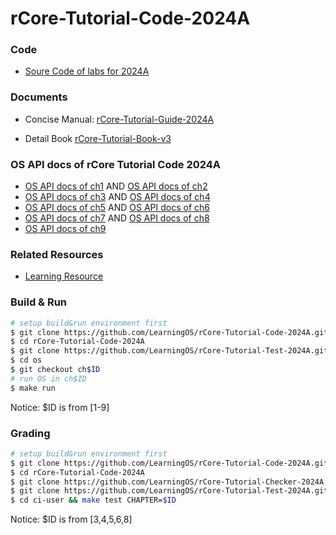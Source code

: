# rCore-Tutorial-Code-2024A

### Code
- [Soure Code of labs for 2024A](https://github.com/LearningOS/rCore-Tutorial-Code-2024A)
### Documents

- Concise Manual: [rCore-Tutorial-Guide-2024A](https://LearningOS.github.io/rCore-Tutorial-Guide-2024A/)

- Detail Book [rCore-Tutorial-Book-v3](https://rcore-os.github.io/rCore-Tutorial-Book-v3/)


### OS API docs of rCore Tutorial Code 2024A
- [OS API docs of ch1](https://learningos.github.io/rCore-Tutorial-Code-2024A/ch1/os/index.html)
  AND [OS API docs of ch2](https://learningos.github.io/rCore-Tutorial-Code-2024A/ch2/os/index.html)
- [OS API docs of ch3](https://learningos.github.io/rCore-Tutorial-Code-2024A/ch3/os/index.html)
  AND [OS API docs of ch4](https://learningos.github.io/rCore-Tutorial-Code-2024A/ch4/os/index.html)
- [OS API docs of ch5](https://learningos.github.io/rCore-Tutorial-Code-2024A/ch5/os/index.html)
  AND [OS API docs of ch6](https://learningos.github.io/rCore-Tutorial-Code-2024A/ch6/os/index.html)
- [OS API docs of ch7](https://learningos.github.io/rCore-Tutorial-Code-2024A/ch7/os/index.html)
  AND [OS API docs of ch8](https://learningos.github.io/rCore-Tutorial-Code-2024A/ch8/os/index.html)
- [OS API docs of ch9](https://learningos.github.io/rCore-Tutorial-Code-2024A/ch9/os/index.html)

### Related Resources
- [Learning Resource](https://github.com/LearningOS/rust-based-os-comp2022/blob/main/relatedinfo.md)


### Build & Run

```bash
# setup build&run environment first
$ git clone https://github.com/LearningOS/rCore-Tutorial-Code-2024A.git
$ cd rCore-Tutorial-Code-2024A
$ git clone https://github.com/LearningOS/rCore-Tutorial-Test-2024A.git user
$ cd os
$ git checkout ch$ID
# run OS in ch$ID
$ make run
```
Notice: $ID is from [1-9]

### Grading

```bash
# setup build&run environment first
$ git clone https://github.com/LearningOS/rCore-Tutorial-Code-2024A.git
$ cd rCore-Tutorial-Code-2024A
$ git clone https://github.com/LearningOS/rCore-Tutorial-Checker-2024A.git ci-user
$ git clone https://github.com/LearningOS/rCore-Tutorial-Test-2024A.git ci-user/user
$ cd ci-user && make test CHAPTER=$ID
```
Notice: $ID is from [3,4,5,6,8]